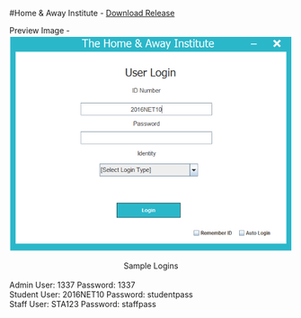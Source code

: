 #Home & Away Institute - [Download Release](https://github.com/Poyser1911/Home-Away-Institute/releases/download/v1.0/hai_release-download.zip)











Preview Image -
![Alt text](/preview.png?raw=true "Preview")



<center>Sample Logins</center><br />
Admin User: 1337 Password: 1337 <br />
Student User: 2016NET10 Password: studentpass <br />
Staff User: STA123 Password: staffpass <br />